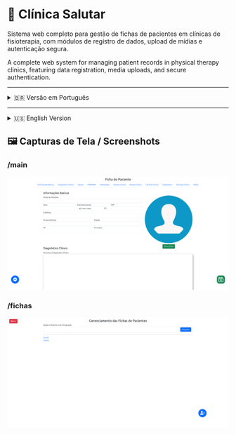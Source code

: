 # 🏥 Clínica Salutar

Sistema web completo para gestão de fichas de pacientes em clínicas de fisioterapia, com módulos de registro de dados, upload de mídias e autenticação segura.

A complete web system for managing patient records in physical therapy clinics, featuring data registration, media uploads, and secure authentication.

---

<details>
<summary>🇧🇷 Versão em Português</summary>

## 📋 Sobre o Projeto

A Clínica Salutar é um sistema de gestão de pacientes desenvolvido para clínicas de fisioterapia. Ele permite o registro detalhado de fichas de pacientes, acompanhamento clínico com histórico e upload de fotos/vídeos para documentação.

## 🚀 Tecnologias Utilizadas

Este projeto é uma aplicação full-stack composta por um backend, um frontend e um banco de dados, orquestrados com Docker Compose:

* **Backend:** Java 17 com Spring Boot (v3.5.0)
    * Spring Security (Autenticação JWT, BCrypt para senhas)
    * Spring Data JPA (Persistência de dados)
    * JJWT (JSON Web Token)
* **Frontend:** Angular (v17.x.x)
    * Bootstrap 5 (Layout e componentes)
    * Font Awesome (Ícones)
* **Banco de Dados:** MySQL 8
* **Containerização:** Docker e Docker Compose
* **Servidor Web (Frontend):** Nginx (servindo a aplicação Angular compilada)

## 🔑 Funcionalidades Principais

* **Login de Usuário:** Sistema de autenticação seguro com geração de token JWT.
    * **Usuário Padrão (Admin):** `admin`
    * **Senha Padrão:** `1234`
* **Gestão de Fichas de Pacientes:**
    * Cadastro completo de informações básicas (nome, data de nascimento, endereço, etc.).
    * Registro de histórico clínico detalhado (diagnóstico clínico, queixa principal, medicações, exames, etc.).
* **Preenchimento Automático de Endereço:** Conexão com a API do ViaCEP para preencher automaticamente informações de endereço (logradouro, cidade, estado) a partir do CEP.
* **Upload e Gestão de Mídias:**
    * Upload de fotos e vídeos associados à ficha do paciente.
    * Visualização de mídias anexadas.
    * (Configurado para salvar as mídias em um volume Docker persistente).

## 💡 Como Rodar o Projeto

Este projeto utiliza Docker Compose para simplificar a configuração do ambiente. Certifique-se de ter o [Docker Desktop](https://www.docker.com/products/docker-desktop/) (ou Docker Engine e Docker Compose no Linux) instalado e em execução.

1.  **Clone o Repositório:**
    ```bash
    git clone [https://github.com/ViniciusTeixeira-Dev/Clinica-Salutar.git](https://github.com/ViniciusTeixeira-Dev/Clinica-Salutar.git)
    cd Clinica-Salutar
    ```

2.  **Inicie os Contêineres (Build e Execução):**
    Na pasta raiz do projeto (`Clinica-Salutar`), execute os seguintes comandos:
    * **Pare e remova qualquer instância anterior e volumes de dados (isso garantirá um banco de dados limpo e o script SQL será executado):**
        ```bash
        docker compose down -v
        ```
    * **Construa as imagens do Docker (backend e frontend). Use `--no-cache` para garantir um build limpo na primeira vez ou após mudanças importantes:**
        ```bash
        docker compose build --no-cache
        ```
    * **Inicie todos os serviços em segundo plano:**
        ```bash
        docker compose up -d
        ```

3.  **Acesse a Aplicação:**
    * Abra seu navegador e acesse: `http://localhost:4200`
    * Faça login com:
        * **Usuário:** `admin`
        * **Senha:** `1234`


## 🛣️ Estrutura de Rotas (Exemplos da API Backend)

| Método | Endpoint                    | Descrição                                                                      |
|--------|-----------------------------|--------------------------------------------------------------------------------|
| POST   | `/`                         | Autentica o usuário e retorna um token JWT.                                    |
| GET    | `/main`                     | Rota principal para visualização e navegação das fichas de pacientes.          |
| POST   | `/fichas/NOVA`              | Cadastra uma nova ficha de paciente.                                           |
| PUT    | `/fichas/{id}`              | Atualiza uma ficha de paciente existente pelo ID.                              |
| GET    | `/fichas/{id}`              | Busca uma ficha de paciente pelo ID.                                           |


</details>

---

<details>
<summary>🇺🇸 English Version</summary>

## 📋 About the Project

Clinica Salutar is a patient management system developed for physical therapy clinics. It allows for detailed patient record keeping, clinical tracking with history, and photo/video uploads for documentation.

## 🚀 Technologies Used

This project is a full-stack application composed of a backend, a frontend, and a database, orchestrated with Docker Compose:

* **Backend:** Java 17 with Spring Boot (v3.5.0)
    * Spring Security (JWT Authentication, BCrypt for passwords)
    * Spring Data JPA (Data Persistence)
    * JJWT (JSON Web Token)
* **Frontend:** Angular (v17.x.x)
    * Bootstrap 5 (Layout and components)
    * Font Awesome (Icons)
* **Database:** MySQL 8
* **Containerization:** Docker and Docker Compose
* **Web Server (Frontend):** Nginx (serving the compiled Angular application)

## 🔑 Key Features

* **User Login:** Secure authentication system with JWT token generation.
    * **Default Admin User:** `admin`
    * **Default Password:** `1234`
* **Patient Record Management:**
    * Comprehensive registration of basic information (name, date of birth, address, etc.).
    * Detailed clinical history recording (clinical diagnosis, main complaint, medications, exams, etc.).
* **Automatic Address Filling:** Connection with the ViaCEP API to automatically fill in address information (street, city, state) based on the CEP (ZIP code).
* **Media Upload and Management:**
    * Upload photos and videos associated with the patient's record.
    * Viewing of attached media.
    * (Configured to save media to a persistent Docker volume).

## 💡 How to Run the Project

This project uses Docker Compose to simplify environment setup. Ensure you have [Docker Desktop](https://www.docker.com/products/docker-desktop/) (or Docker Engine and Docker Compose on Linux) installed and running.

1.  **Clone the Repository:**
    ```bash
    git clone [https://github.com/ViniciusTeixeira-Dev/Clinica-Salutar.git](https://github.com/ViniciusTeixeira-Dev/Clinica-Salutar.git)
    cd Clinica-Salutar
    ```

2.  **Start the Containers (Build and Run):**
    In the project root directory (`Clinica-Salutar`), execute the following commands:
    * **Stop and remove any previous instances and data volumes (this ensures a clean database and the SQL script will run):**
        ```bash
        docker compose down -v
        ```
    * **Build the Docker images (backend and frontend). Use `--no-cache` to ensure a clean build the first time or after significant changes:**
        ```bash
        docker compose build --no-cache
        ```
    * **Start all services in detached mode:**
        ```bash
        docker compose up -d
        ```

3.  **Access the Application:**
    * Open your browser and navigate to: `http://localhost:4200`
    * Log in with:
        * **Username:** `admin`
        * **Password:** `1234`

4.  **Test Uploads:**
    * After logging in, test uploading images/media. They should be saved and displayed correctly.

## 🛣️ API Routes (Backend Examples)

| Method | Endpoint                    | Description                                                            |
|--------|-----------------------------|------------------------------------------------------------------------|
| POST   | `/login`                    | Authenticates the user and returns a JWT token.                        |
| GET    | `/main`                     | Main route for viewing and navigating patient records.                 |
| POST   | `/fichas/NOVA`              | Registers a new patient record.                                        |
| PUT    | `/fichas/{id}`              | Updates an existing patient record by ID.                              |
| GET    | `/fichas/{id}`              | Retrieves a patient record by ID.                                      |

</details>

## 🖼️ Capturas de Tela / Screenshots

### /main
![Patient Record](screenshots/ficha.png)

### /fichas
![Record Management](screenshots/gerenciamentoFicha.png)
